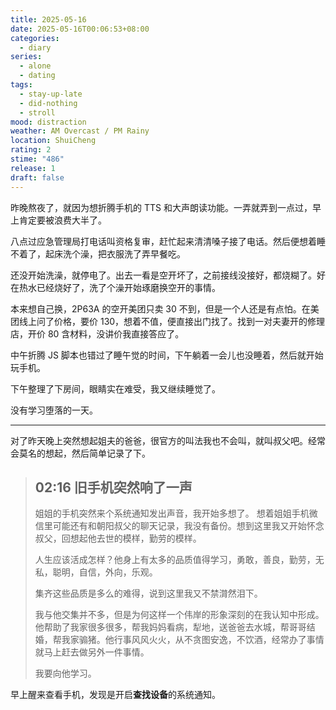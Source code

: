```yaml
---
title: 2025-05-16
date: 2025-05-16T00:06:53+08:00
categories:
  - diary
series:
  - alone
  - dating
tags:
  - stay-up-late
  - did-nothing
  - stroll
mood: distraction
weather: AM Overcast / PM Rainy
location: ShuiCheng
rating: 2
stime: "486"
release: 1
draft: false
---
```

昨晚熬夜了，就因为想折腾手机的 TTS 和大声朗读功能。一弄就弄到一点过，早上肯定要被浪费大半了。

八点过应急管理局打电话叫资格复审，赶忙起来清清嗓子接了电话。然后便想着睡不着了，起床洗个澡，把衣服洗了弄早餐吃。

还没开始洗澡，就停电了。出去一看是空开坏了，之前接线没接好，都烧糊了。好在热水已经烧好了，洗了个澡开始琢磨换空开的事情。

本来想自己换，2P63A 的空开美团只卖 30 不到，但是一个人还是有点怕。在美团线上问了价格，要价 130，想着不值，便直接出门找了。找到一对夫妻开的修理店，开价 80 含材料，没讲价我直接答应了。

中午折腾 JS 脚本也错过了睡午觉的时间，下午躺着一会儿也没睡着，然后就开始玩手机。

下午整理了下房间，眼睛实在难受，我又继续睡觉了。

没有学习堕落的一天。

-------
对了昨天晚上突然想起姐夫的爸爸，很官方的叫法我也不会叫，就叫叔父吧。经常会莫名的想起，然后简单记录了下。

> ## 02:16 旧手机突然响了一声
> 
> 姐姐的手机突然来个系统通知发出声音，我开始多想了。
> 想着姐姐手机微信里可能还有和朝阳叔父的聊天记录，我没有备份。想到这里我又开始怀念叔父，回想起他去世的模样，勤劳的模样。
> 
> 人生应该活成怎样？他身上有太多的品质值得学习，勇敢，善良，勤劳，无私，聪明，自信，外向，乐观。
> 
> 集齐这些品质是多么的难得，说到这里我又不禁潸然泪下。
> 
> 我与他交集并不多，但是为何这样一个伟岸的形象深刻的在我认知中形成。他帮助了我家很多很多，帮我妈妈看病，犁地，送爸爸去水城，帮哥哥结婚，帮我家骟猪。他行事风风火火，从不贪图安逸，不饮酒，经常办了事情就马上赶去做另外一件事情。
> 
> 我要向他学习。

早上醒来查看手机，发现是开启**查找设备**的系统通知。



